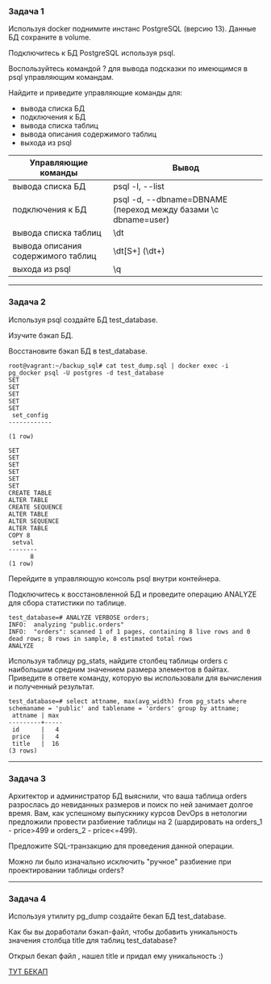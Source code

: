 <h3>Задача 1</h3>

Используя docker поднимите инстанс PostgreSQL (версию 13). Данные БД сохраните в volume.

Подключитесь к БД PostgreSQL используя psql.

Воспользуйтесь командой \? для вывода подсказки по имеющимся в psql управляющим командам.

Найдите и приведите управляющие команды для:

- вывода списка БД
- подключения к БД
- вывода списка таблиц
- вывода описания содержимого таблиц
- выхода из psql

Управляющие команды                 | Вывод
----------------------------------- | -------------
вывода списка БД                    | psql -l, --list
подключения к БД                    | psql -d, --dbname=DBNAME (переход между базами \c dbname=user)
вывода списка таблиц                | \dt
вывода описания содержимого таблиц  | \dt[S+]  (\dt+)
выхода из psql                      | \q

___________________________________________________________________________________________________________________________________________________

<h3>Задача 2</h3>

Используя psql создайте БД test_database.

Изучите бэкап БД.

Восстановите бэкап БД в test_database.

```
root@vagrant:~/backup_sql# cat test_dump.sql | docker exec -i pg_docker psql -U postgres -d test_database
SET
SET
SET
SET
SET
 set_config
------------

(1 row)

SET
SET
SET
SET
SET
SET
CREATE TABLE
ALTER TABLE
CREATE SEQUENCE
ALTER TABLE
ALTER SEQUENCE
ALTER TABLE
COPY 8
 setval
--------
      8
(1 row)
```
Перейдите в управляющую консоль psql внутри контейнера.


Подключитесь к восстановленной БД и проведите операцию ANALYZE для сбора статистики по таблице.

```
test_database=# ANALYZE VERBOSE orders;
INFO:  analyzing "public.orders"
INFO:  "orders": scanned 1 of 1 pages, containing 8 live rows and 0 dead rows; 8 rows in sample, 8 estimated total rows
ANALYZE
```

Используя таблицу pg_stats, найдите столбец таблицы orders с наибольшим средним значением размера элементов в байтах.
Приведите в ответе команду, которую вы использовали для вычисления и полученный результат.

```
test_database=# select attname, max(avg_width) from pg_stats where schemaname = 'public' and tablename = 'orders' group by attname;
 attname | max
---------+-----
 id      |   4
 price   |   4
 title   |  16
(3 rows)
```


___________________________________________________________________________________________________________________________________________________________


<h3>Задача 3</h3>

Архитектор и администратор БД выяснили, что ваша таблица orders разрослась до невиданных размеров и поиск по ней занимает долгое время. Вам, как успешному выпускнику курсов DevOps в нетологии предложили провести разбиение таблицы на 2 (шардировать на orders_1 - price>499 и orders_2 - price<=499).

Предложите SQL-транзакцию для проведения данной операции.

Можно ли было изначально исключить "ручное" разбиение при проектировании таблицы orders?

__________________________________________________________________________________________________________________________________________________________

<h3>Задача 4</h3>

Используя утилиту pg_dump создайте бекап БД test_database.

Как бы вы доработали бэкап-файл, чтобы добавить уникальность значения столбца title для таблиц test_database?

Открыл бекап файл , нашел title и придал ему уникальность :)

[ТУТ БЕКАП](https://github.com/avo1yanskiy/devops-netology/tree/main/virt-homeworks/6.4)
